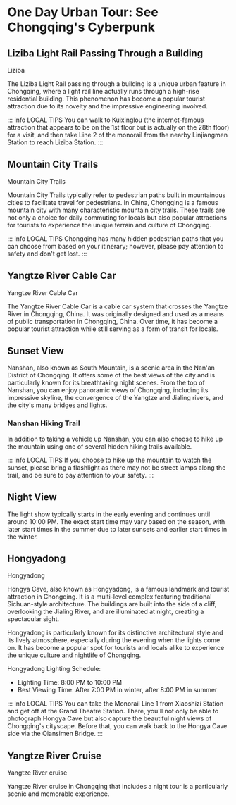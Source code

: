 # One Day Urban Tour: See Chongqing's Cyberpunk

## Liziba Light Rail Passing Through a Building 

<Chinese word="李子坝">
<template #pinyin>lǐ zǐ bà</template>
Liziba
</Chinese>

The Liziba Light Rail passing through a building is a unique urban feature in Chongqing, where a light rail line actually runs through a high-rise residential building. This phenomenon has become a popular tourist attraction due to its novelty and the impressive engineering involved.

::: info LOCAL TIPS
You can walk to Kuixinglou (the internet-famous attraction that appears to be on the 1st floor but is actually on the 28th floor) for a visit, and then take Line 2 of the monorail from the nearby Linjiangmen Station to reach Liziba Station.
:::

<Map height="30vh" center="106.552003,29.562696" :zoom="13" walking="106.587897,29.565634,Raffles|106.573579,29.559729,Kuixinglou" points="106.530586,29.550659,Liziba Monorail Piercing Building"></Map>

## Mountain City Trails

<Chinese word="山城步道">
<template #pinyin>shān chéng bù dào</template>
Mountain City Trails
</Chinese>

Mountain City Trails typically refer to pedestrian paths built in mountainous cities to facilitate travel for pedestrians. In China, Chongqing is a famous mountain city with many characteristic mountain city trails. These trails are not only a choice for daily commuting for locals but also popular attractions for tourists to experience the unique terrain and culture of Chongqing.

::: info LOCAL TIPS
Chongqing has many hidden pedestrian paths that you can choose from based on your itinerary; however, please pay attention to safety and don't get lost.
:::

<YouTube link="https://youtu.be/sr_3l726CV4?si=P5sIfQ89FDjY7jl5&t=407">
<template #cover><img src="../assets/youtube/getting-lost-in-chongqing-china-vlog.jpg" /></template>
<template #title>GETTING LOST IN CHONGQING! CHINA VLOG</template>
<template #author>Ride with Gabi</template>
<template #description>After walking ten minutes from the Lizi Dam monorail through the building, I was completely lost in Chongqing, following endless steps into a mysterious place.</template>
</YouTube>

## Yangtze River Cable Car

<Chinese word="长江索道">
<template #pinyin>cháng jiāng suǒ dào</template>
Yangtze River Cable Car
</Chinese>

The Yangtze River Cable Car is a cable car system that crosses the Yangtze River in Chongqing, China. It was originally designed and used as a means of public transportation in Chongqing, China. Over time, it has become a popular tourist attraction while still serving as a form of transit for locals.

## Sunset View

Nanshan, also known as South Mountain, is a scenic area in the Nan'an District of Chongqing. It offers some of the best views of the city and is particularly known for its breathtaking night scenes. From the top of Nanshan, you can enjoy panoramic views of Chongqing, including its impressive skyline, the convergence of the Yangtze and Jialing rivers, and the city's many bridges and lights.

<YouTube link="https://youtu.be/ek8eN4VxbjA?si=aB3YnHZYmWuVE7RT&t=960">
<template #cover><img src="../assets/youtube/chongqing-chinas-mega-city-you-havent-heard-of.jpg" /></template>
<template #title>Chongqing - CHINA'S MEGA CITY - YOU haven't heard of!</template>
<template #author>Joel Friend</template>
<template #description>Away from the hustle and bustle of 32 million people, We found a hidden trail leading to a sky forest bar where We could watch the city sunset; We found the magic spot.</template>
</YouTube>

### Nanshan Hiking Trail

In addition to taking a vehicle up Nanshan, you can also choose to hike up the mountain using one of several hidden hiking trails available.

::: info LOCAL TIPS
If you choose to hike up the mountain to watch the sunset, please bring a flashlight as there may not be street lamps along the trail, and be sure to pay attention to your safety.
:::

## Night View

The light show typically starts in the early evening and continues until around 10:00 PM. The exact start time may vary based on the season, with later start times in the summer due to later sunsets and earlier start times in the winter.

## Hongyadong

<Chinese word="洪崖洞">
<template #pinyin>hóng yá dòng</template>
Hongyadong
</Chinese>

Hongya Cave, also known as Hongyadong, is a famous landmark and tourist attraction in Chongqing. It is a multi-level complex featuring traditional Sichuan-style architecture. The buildings are built into the side of a cliff, overlooking the Jialing River, and are illuminated at night, creating a spectacular sight.

Hongyadong is particularly known for its distinctive architectural style and its lively atmosphere, especially during the evening when the lights come on. It has become a popular spot for tourists and locals alike to experience the unique culture and nightlife of Chongqing.

Hongyadong Lighting Schedule:
- Lighting Time: 8:00 PM to 10:00 PM
- Best Viewing Time: After 7:00 PM in winter, after 8:00 PM in summer

::: info LOCAL TIPS
You can take the Monorail Line 1 from Xiaoshizi Station and get off at the Grand Theatre Station. There, you'll not only be able to photograph Hongya Cave but also capture the beautiful night views of Chongqing's cityscape. Before that, you can walk back to the Hongya Cave side via the Qiansimen Bridge.
:::

<Map height="30vh" center="106.552003,29.562696" :zoom="13" walking="106.587897,29.565634,Raffles|106.583646,29.560043,Xiaoshizi" points="106.578953,29.562165,Hongyadong|106.57697,29.569542,Grand Theatre Station"></Map>

## Yangtze River Cruise

<Chinese word="长江游轮">
<template #pinyin>cháng jiāng yóu lún</template>
Yangtze River cruise
</Chinese>

Yangtze River cruise in Chongqing that includes a night tour is a particularly scenic and memorable experience.

<YouTube link="https://youtu.be/hCgd58A-tFU?si=j-uNzN0_0qhQfxFK&t=997">
<template #cover><img src="../assets/youtube/inside-chinas-monster-city.jpg" /></template>
<template #title>INSIDE CHINA’S MONSTER CITY - Chongqing</template>
<template #author>JetLag Warriors</template>
<template #description>This city is built on a mountain, there are many peculiar buildings. Warning: it's very easy to get lost here! So we boarded a night cruise to see Chongqing's night lights; It's truly stunning.</template>
</YouTube>
